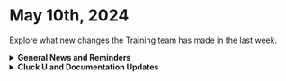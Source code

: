 # May 10th, 2024

Explore what new changes the Training team has made in the last week.

<details>

<summary><strong>General News and Reminders</strong></summary>

* **Game Tip for the Week:** THE SWITCH 2 HAS BEEN CONFIRMED BY THE PRESIDENT OF NINTENDO THIS IS NOT A DRILL! So hold on to your butts as the internet goes into a frenzy over every rumor from the deepest recesses of the internet to tell us it's either a low-powered piece of garbage or the greatest piece of gaming innovation to grace the planet Earth.&#x20;
* **SHOUT OUT** to Chris, Josh, Jason, Michael, Michael (two this week!), David, and Alaura for successfully taking our [foundations-certification.md](../../cluck-university/rewst-foundations-10x/foundations-certification.md "mention") Exam, and collecting your prestigious **Certified Rewster** badge in Discord.&#x20;
* Clea is BACK! Next week, we will continue our regular schedule of Clea on the 100s and Eddie on the 200s!

![](<../../.gitbook/assets/Copy of Clea.png>)![](<../../.gitbook/assets/Clea (3).png>)

* Join us in our [Cluck-U Discord channel](https://discord.com/channels/936789089703845988/1121465945295167588) if you have any questions, comments, or concerns!

</details>

<details>

<summary><strong>Cluck U and Documentation Updates</strong></summary>

**What's New at Cluck University?**

* We'd love to get your feedback on our Training and Documentation! [Please fill out this form to let us know how we can improve](https://app.sli.do/event/m8C3AjPUnuDgpkVDmPsQL3)!
* As a reminder, you can make training and documentation requests at [https://rewst.canny.io/](https://rewst.canny.io/)
* [core-triggers-to-kick-off-automation.md](../../cluck-university/electives/core-triggers-to-kick-off-automation.md "mention") Elective page is now live!
* The 204 is just about ready! Keep your eyes peeled for an announcement from the one and only Eddie-the-Legend-Chow!

**New & Updated Pages:**

* [may-10-2024-the-most-requested-integration-has-finally-been-added-to-rewst.md](../roc-open-mics/may-10-2024-the-most-requested-integration-has-finally-been-added-to-rewst.md "mention") page added
* The  [cloud](../../documentation/integrations/cloud/ "mention")  portion of our docs has been revised for clarity with a  [google-admin](../../documentation/integrations/cloud/google-admin/ "mention") section added with updates to the [microsoft-cloud-integration-bundle](../../documentation/integrations/cloud/microsoft-cloud-integration-bundle/ "mention") section.
* [app-platform-coming-soon](../../documentation/app-platform-coming-soon/ "mention") section has been updated with the latest [Broken link](broken-reference "mention")
* New [components](../../documentation/app-platform-coming-soon/components/ "mention") added to the App Platform section as well, including [accordion.md](../../documentation/app-platform-coming-soon/components/accordion.md "mention"),  [header.md](../../documentation/app-platform-coming-soon/components/header.md "mention"), [link.md](../../documentation/app-platform-coming-soon/components/link.md "mention"), [menu.md](../../documentation/app-platform-coming-soon/components/menu.md "mention"), [row.md](../../documentation/app-platform-coming-soon/components/row.md "mention"), and [sidebar.md](../../documentation/app-platform-coming-soon/components/sidebar.md "mention") among other updates to the section.

</details>

